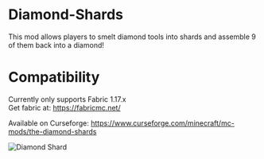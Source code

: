 # Diamond-Shards
This mod allows players to smelt diamond tools into shards and assemble 9 of them back into a diamond!  

# Compatibility
Currently only supports Fabric 1.17.x\
Get fabric at: https://fabricmc.net/

Available on Curseforge: https://www.curseforge.com/minecraft/mc-mods/the-diamond-shards

![Diamond Shard](https://media.discordapp.net/attachments/916441533983637514/958979165753843722/unknown.png)
